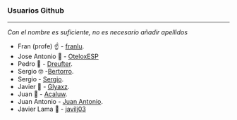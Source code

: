### Usuarios Github
----

*Con el nombre es suficiente, no es necesario añadir apellidos*

- Fran (profe) :point_up: - [franlu](https://github.com/franlu).
- Jose Antonio 🧐 - [OteloxESP](https://github.com/OteloxESP)
- Pedro 🤨 - [Dreufter](https://github.com/Dreufter).
- Sergio 🤓 -[Bertorro](https://github.com/Sergio-Jurado).
- Sergio - [Sergio](https://github.com/Sergiodj99).
- Javier 🐧 - [Glyaxz](https://github.com/glyaxz).
- Juan 🐎 - [Acaluw](https://github.com/Acaluw).
- Juan Antonio - [Juan Antonio](https://github.com/JuanAntonio21).
- Javier Lama 🤡 - [javilj03](https://github/javilj03)
